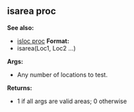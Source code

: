 ## isarea proc
**See also:**
+   [isloc proc](/ref/proc/isloc.md) <!-- -->
**Format:**
+   isarea(Loc1, Loc2 \...)
<!-- -->
**Args:**
+   Any number of locations to test.
<!-- -->
**Returns:**
+   1 if all args are valid areas; 0 otherwise